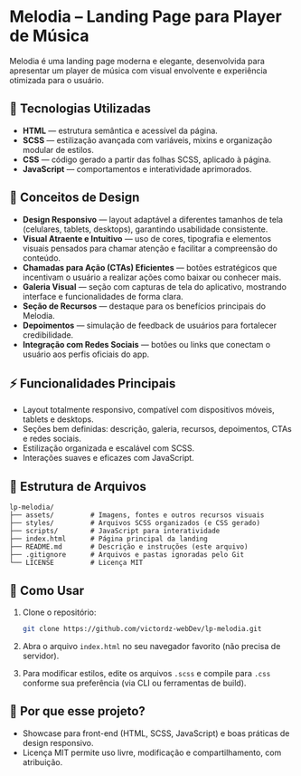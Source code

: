 # Melodia – Landing Page para Player de Música

Melodia é uma landing page moderna e elegante, desenvolvida para apresentar um player de música com visual envolvente e experiência otimizada para o usuário.


## 🚀 Tecnologias Utilizadas

- **HTML** — estrutura semântica e acessível da página.  
- **SCSS** — estilização avançada com variáveis, mixins e organização modular de estilos.  
- **CSS** — código gerado a partir das folhas SCSS, aplicado à página.  
- **JavaScript** — comportamentos e interatividade aprimorados.


## 🎨 Conceitos de Design

- **Design Responsivo** — layout adaptável a diferentes tamanhos de tela (celulares, tablets, desktops), garantindo usabilidade consistente.  
- **Visual Atraente e Intuitivo** — uso de cores, tipografia e elementos visuais pensados para chamar atenção e facilitar a compreensão do conteúdo.  
- **Chamadas para Ação (CTAs) Eficientes** — botões estratégicos que incentivam o usuário a realizar ações como baixar ou conhecer mais.  
- **Galeria Visual** — seção com capturas de tela do aplicativo, mostrando interface e funcionalidades de forma clara.  
- **Seção de Recursos** — destaque para os benefícios principais do Melodia.  
- **Depoimentos** — simulação de feedback de usuários para fortalecer credibilidade.  
- **Integração com Redes Sociais** — botões ou links que conectam o usuário aos perfis oficiais do app.


## ⚡ Funcionalidades Principais

- Layout totalmente responsivo, compatível com dispositivos móveis, tablets e desktops.  
- Seções bem definidas: descrição, galeria, recursos, depoimentos, CTAs e redes sociais.  
- Estilização organizada e escalável com SCSS.  
- Interações suaves e eficazes com JavaScript.


## 📂 Estrutura de Arquivos

```
lp-melodia/
├── assets/         # Imagens, fontes e outros recursos visuais
├── styles/         # Arquivos SCSS organizados (e CSS gerado)
├── scripts/        # JavaScript para interatividade
├── index.html      # Página principal da landing
├── README.md       # Descrição e instruções (este arquivo)
├── .gitignore      # Arquivos e pastas ignoradas pelo Git
└── LICENSE         # Licença MIT
```


## 🔧 Como Usar

1. Clone o repositório:  
   ```bash
   git clone https://github.com/victordz-webDev/lp-melodia.git
   ```

2. Abra o arquivo `index.html` no seu navegador favorito (não precisa de servidor).

3. Para modificar estilos, edite os arquivos `.scss` e compile para `.css` conforme sua preferência (via CLI ou ferramentas de build).


## 📌 Por que esse projeto?

- Showcase para front-end (HTML, SCSS, JavaScript) e boas práticas de design responsivo.   
- Licença MIT permite uso livre, modificação e compartilhamento, com atribuição.